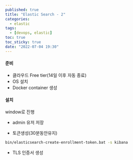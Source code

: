 ```yaml
---
published: true
title: "Elastic Search - 2"
categories:
  - elastic
tags:
  - [devops, elastic]
toc: true
toc_sticky: true
date: "2022-07-04 19:30"
---
```


#### 준비

- 클라우드 Free tier(14일 이후 자동 종료)
- OS 설치
- Docker container 생성

#### 설치

window로 진행

- admin 유저 저장

- 토큰생성(30분동안유지)

```bash
bin/elasticsearch-create-enrollment-token.bat -s kibana
```

- TLS 인증서 생성
